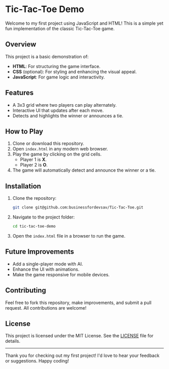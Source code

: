 # Tic-Tac-Toe Demo

Welcome to my first project using JavaScript and HTML! This is a simple yet fun implementation of the classic Tic-Tac-Toe game.

## Overview
This project is a basic demonstration of:
- **HTML**: For structuring the game interface.
- **CSS** (optional): For styling and enhancing the visual appeal.
- **JavaScript**: For game logic and interactivity.

## Features
- A 3x3 grid where two players can play alternately.
- Interactive UI that updates after each move.
- Detects and highlights the winner or announces a tie.


## How to Play
1. Clone or download this repository.
2. Open `index.html` in any modern web browser.
3. Play the game by clicking on the grid cells.
   - Player 1 is **X**.
   - Player 2 is **O**.
4. The game will automatically detect and announce the winner or a tie.

## Installation
1. Clone the repository:
   ```bash
   git clone git@github.com:businessfordevsav/Tic-Tac-Toe.git
   ```
2. Navigate to the project folder:
   ```bash
   cd tic-tac-toe-demo
   ```
3. Open the `index.html` file in a browser to run the game.

## Future Improvements
- Add a single-player mode with AI.
- Enhance the UI with animations.
- Make the game responsive for mobile devices.

## Contributing
Feel free to fork this repository, make improvements, and submit a pull request. All contributions are welcome!

## License
This project is licensed under the MIT License. See the [LICENSE](LICENSE) file for details.

---

Thank you for checking out my first project! I'd love to hear your feedback or suggestions. Happy coding!

